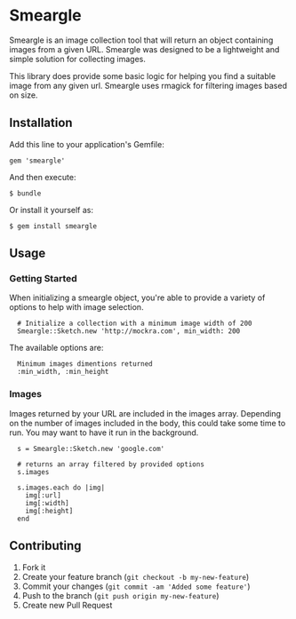 # Smeargle

Smeargle is an image collection tool that will return an object
containing images from a given URL. Smeargle was designed to be
a lightweight and simple solution for collecting images.

This library does provide some basic logic for helping you find
a suitable image from any given url. Smeargle uses rmagick for
filtering images based on size.

## Installation

Add this line to your application's Gemfile:

    gem 'smeargle'

And then execute:

    $ bundle

Or install it yourself as:

    $ gem install smeargle

## Usage

### Getting Started

When initializing a smeargle object, you're able to provide a variety of
options to help with image selection.

```
  # Initialize a collection with a minimum image width of 200
  Smeargle::Sketch.new 'http://mockra.com', min_width: 200
```

The available options are:

```
  Minimum images dimentions returned
  :min_width, :min_height
```

### Images

Images returned by your URL are included in the images array. Depending
on the number of images included in the body, this could take some time
to run. You may want to have it run in the background.

```
  s = Smeargle::Sketch.new 'google.com'

  # returns an array filtered by provided options
  s.images
  
  s.images.each do |img|
    img[:url]
    img[:width]
    img[:height]
  end
```

## Contributing

1. Fork it
2. Create your feature branch (`git checkout -b my-new-feature`)
3. Commit your changes (`git commit -am 'Added some feature'`)
4. Push to the branch (`git push origin my-new-feature`)
5. Create new Pull Request
